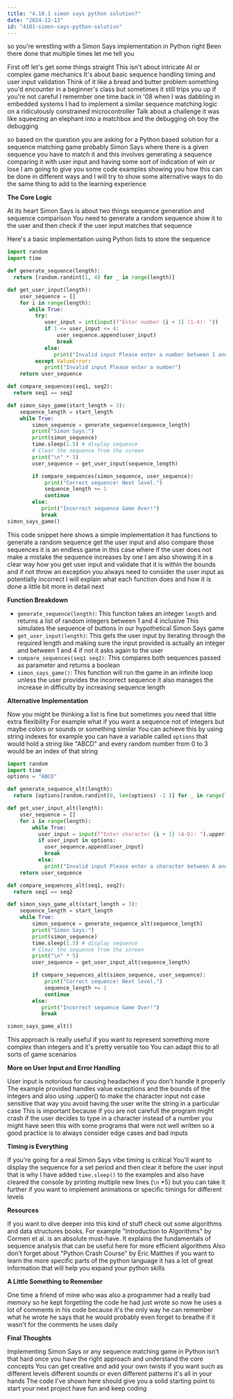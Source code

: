 ```yaml
---
title: "4.10.1 simon says python solution?"
date: "2024-12-13"
id: "4101-simon-says-python-solution"
---
```


so you're wrestling with a Simon Says implementation in Python right Been there done that multiple times let me tell you

First off let's get some things straight This isn't about intricate AI or complex game mechanics It's about basic sequence handling timing and user input validation Think of it like a bread and butter problem something you'd encounter in a beginner's class but sometimes it still trips you up if you're not careful I remember one time back in '08 when I was dabbling in embedded systems I had to implement a similar sequence matching logic on a ridiculously constrained microcontroller Talk about a challenge it was like squeezing an elephant into a matchbox and the debugging oh boy the debugging

 so based on the question you are asking for a Python based solution for a sequence matching game probably Simon Says where there is a given sequence you have to match it and this involves generating a sequence comparing it with user input and having some sort of indication of win or lose I am going to give you some code examples showing you how this can be done in different ways and I will try to show some alternative ways to do the same thing to add to the learning experience

**The Core Logic**

At its heart Simon Says is about two things sequence generation and sequence comparison You need to generate a random sequence show it to the user and then check if the user input matches that sequence

Here's a basic implementation using Python lists to store the sequence

```python
import random
import time

def generate_sequence(length):
  return [random.randint(1, 4) for _ in range(length)]

def get_user_input(length):
    user_sequence = []
    for i in range(length):
       while True:
         try:
            user_input = int(input(f"Enter number {i + 1} (1-4): "))
            if 1 <= user_input <= 4:
                user_sequence.append(user_input)
                break
            else:
               print("Invalid input Please enter a number between 1 and 4")
         except ValueError:
            print("Invalid input Please enter a number")
    return user_sequence

def compare_sequences(seq1, seq2):
  return seq1 == seq2

def simon_says_game(start_length = 3):
    sequence_length = start_length
    while True:
        simon_sequence = generate_sequence(sequence_length)
        print("Simon Says:")
        print(simon_sequence)
        time.sleep(1.5) # display sequence
        # Clear the sequence from the screen
        print("\n" * 5)
        user_sequence = get_user_input(sequence_length)

        if compare_sequences(simon_sequence, user_sequence):
            print("Correct sequence! Next level.")
            sequence_length += 1
            continue
        else:
           print("Incorrect sequence Game Over!")
           break
simon_says_game()
```

This code snippet here shows a simple implementation it has functions to generate a random sequence get the user input and also compare those sequences it is an endless game in this case where if the user does not make a mistake the sequence increases by one I am also showing it in a clear way how you get user input and validate that it is within the bounds and if not throw an exception you always need to consider the user input as potentially incorrect I will explain what each function does and how it is done a little bit more in detail next

**Function Breakdown**

*   `generate_sequence(length)`: This function takes an integer `length` and returns a list of random integers between 1 and 4 inclusive This simulates the sequence of buttons in our hypothetical Simon Says game
*   `get_user_input(length)`: This gets the user input by iterating through the required length and making sure the input provided is actually an integer and between 1 and 4 if not it asks again to the user
*  `compare_sequences(seq1 seq2)`: This compares both sequences passed as parameter and returns a boolean
*   `simon_says_game()`: This function will run the game in an infinite loop unless the user provides the incorrect sequence it also manages the increase in difficulty by increasing sequence length

**Alternative Implementation**

Now you might be thinking a list is fine but sometimes you need that little extra flexibility For example what if you want a sequence not of integers but maybe colors or sounds or something similar You can achieve this by using string indexes for example you can have a variable called `options` that would hold a string like "ABCD" and every random number from 0 to 3 would be an index of that string

```python
import random
import time
options = "ABCD"

def generate_sequence_alt(length):
  return [options[random.randint(0, len(options) -1 )] for _ in range(length)]

def get_user_input_alt(length):
    user_sequence = []
    for i in range(length):
        while True:
          user_input = input(f"Enter character {i + 1} (A-D): ").upper()
          if user_input in options:
            user_sequence.append(user_input)
            break
          else:
            print("Invalid input Please enter a character between A and D")
    return user_sequence

def compare_sequences_alt(seq1, seq2):
  return seq1 == seq2

def simon_says_game_alt(start_length = 3):
    sequence_length = start_length
    while True:
        simon_sequence = generate_sequence_alt(sequence_length)
        print("Simon Says:")
        print(simon_sequence)
        time.sleep(1.5) # display sequence
        # Clear the sequence from the screen
        print("\n" * 5)
        user_sequence = get_user_input_alt(sequence_length)

        if compare_sequences_alt(simon_sequence, user_sequence):
            print("Correct sequence! Next level.")
            sequence_length += 1
            continue
        else:
           print("Incorrect sequence Game Over!")
           break

simon_says_game_alt()
```

This approach is really useful if you want to represent something more complex than integers and it's pretty versatile too You can adapt this to all sorts of game scenarios

**More on User Input and Error Handling**

User input is notorious for causing headaches if you don't handle it properly The example provided handles value exceptions and the bounds of the integers and also using .upper() to make the character input not case sensitive that way you avoid having the user write the string in a particular case This is important because if you are not carefull the program might crash if the user decides to type in a character instead of a number you might have seen this with some programs that were not well written so a good practice is to always consider edge cases and bad inputs

**Timing is Everything**

If you're going for a real Simon Says vibe timing is critical You'll want to display the sequence for a set period and then clear it before the user input that is why I have added `time.sleep()` to the examples and also have cleared the console by printing multiple new lines (`\n` *5) but you can take it further if you want to implement animations or specific timings for different levels

**Resources**

If you want to dive deeper into this kind of stuff check out some algorithms and data structures books. For example "Introduction to Algorithms" by Cormen et al. is an absolute must-have. It explains the fundamentals of sequence analysis that can be useful here for more efficient algorithms Also don't forget about "Python Crash Course" by Eric Matthes if you want to learn the more specific parts of the python language it has a lot of great information that will help you expand your python skills

**A Little Something to Remember**

One time a friend of mine who was also a programmer had a really bad memory so he kept forgetting the code he had just wrote so now he uses a lot of comments in his code because it's the only way he can remember what he wrote he says that he would probably even forget to breathe if it wasn't for the comments he uses daily

**Final Thoughts**

Implementing Simon Says or any sequence matching game in Python isn't that hard once you have the right approach and understand the core concepts You can get creative and add your own twists if you want such as different levels different sounds or even different patterns it's all in your hands The code I've shown here should give you a solid starting point to start your next project have fun and keep coding
